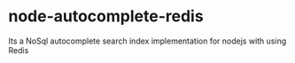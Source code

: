 node-autocomplete-redis
=======================

Its a NoSql autocomplete search index implementation for nodejs with using Redis
